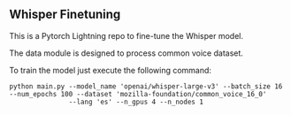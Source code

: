 ## Whisper Finetuning

This is a Pytorch Lightning repo to fine-tune the Whisper model.

The data module is designed to process common voice dataset.

To train the model just execute the following command:

```
python main.py --model_name 'openai/whisper-large-v3' --batch_size 16 --num_epochs 100 --dataset 'mozilla-foundation/common_voice_16_0'
               --lang 'es' --n_gpus 4 --n_nodes 1
```
